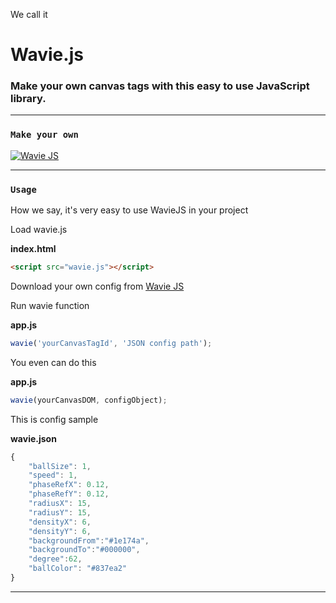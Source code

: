 We call it

# Wavie.js

### Make your own canvas tags with this easy to use JavaScript library. 

------------------------------
### `Make your own`

<a href="https://ninoman.github.io/wavie.js/" target="_blank"><img src="https://rawgit.com/ninoman/ninoman.github.io/master/wavie.js/wavie.screenshot.png" alt="Wavie JS" /></a>



-------------------------------
### `Usage`

How we say, it's very easy to use WavieJS in your project

Load wavie.js

**index.html**
```html
<script src="wavie.js"></script>
```
Download your own config from [Wavie JS](https://waviejs.github.io "Wavie JS")

Run wavie function

**app.js**
```javascript
wavie('yourCanvasTagId', 'JSON config path');
```

You even can do this

**app.js**
```javascript
wavie(yourCanvasDOM, configObject);
```

This is config sample

**wavie.json**
```javascript
{
    "ballSize": 1,
    "speed": 1,
    "phaseRefX": 0.12,
    "phaseRefY": 0.12,
    "radiusX": 15,
    "radiusY": 15,
    "densityX": 6,
    "densityY": 6,
    "backgroundFrom":"#1e174a",
    "backgroundTo":"#000000",
    "degree":62,
    "ballColor": "#837ea2"
}
```

-------------------------------



